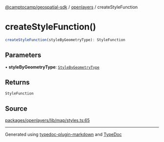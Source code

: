 [@camptocamp/geospatial-sdk](../../index.md) / [openlayers](../index.md) / createStyleFunction

# createStyleFunction()

```ts
createStyleFunction(styleByGeometryType): StyleFunction
```

## Parameters

• **styleByGeometryType**: [`StyleByGeometryType`](../interfaces/StyleByGeometryType.md)

## Returns

`StyleFunction`

## Source

[packages/openlayers/lib/map/styles.ts:65](https://github.com/jahow/geospatial-sdk/blob/dbfbbb6/packages/openlayers/lib/map/styles.ts#L65)

***

Generated using [typedoc-plugin-markdown](https://www.npmjs.com/package/typedoc-plugin-markdown) and [TypeDoc](https://typedoc.org/)
